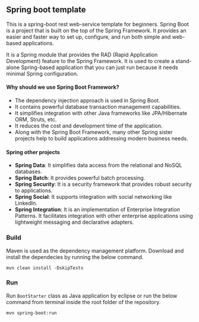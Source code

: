 ## Spring boot template
This is a spring-boot rest web-service template for beginners.
Spring Boot is a project that is built on the top of the Spring Framework. It provides an easier and faster way to set up, configure, and run both simple and web-based applications.

It is a Spring module that provides the RAD (Rapid Application Development) feature to the Spring Framework. It is used to create a stand-alone Spring-based application that you can just run because it needs minimal Spring configuration.

#### Why should we use Spring Boot Framework?
- The dependency injection approach is used in Spring Boot.
- It contains powerful database transaction management capabilities.
- It simplifies integration with other Java frameworks like JPA/Hibernate ORM, Struts, etc.
- It reduces the cost and development time of the application.
- Along with the Spring Boot Framework, many other Spring sister projects help to build applications addressing modern business needs.

#### Spring other projects
- **Spring Data**: It simplifies data access from the relational and NoSQL databases.
- **Spring Batch**: It provides powerful batch processing.
- **Spring Security**: It is a security framework that provides robust security to applications.
- **Spring Social**: It supports integration with social networking like LinkedIn.
- **Spring Integration**: It is an implementation of Enterprise Integration Patterns. It facilitates integration with other enterprise applications using lightweight messaging and declarative adapters.

### Build

Maven is used as the dependency management platform. Download and install the dependecies by running the below command.
```
mvn clean install -DskipTests
```
### Run
Run `BootStarter` class as Java application by eclipse or run the below command from terminal inside the root folder of the repository.
```
mvn spring-boot:run
```
